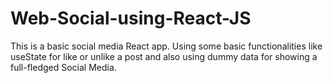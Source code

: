# Web-Social-using-React-JS

This is a basic social media React app. Using some basic functionalities like useState for like or unlike a post and also using dummy data for showing a full-fledged Social Media.
